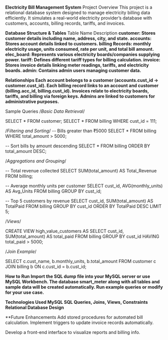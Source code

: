 **Electricity Bill Management System**
Project Overview
This project is a relational database system designed to manage electricity billing data efficiently. It simulates a real-world electricity provider’s database with customers, accounts, billing records, tariffs, and invoices.

**Database Structure & Tables**
Table Name	Description
**customer:	Stores customer details including name, address, city, and state.
accounts:	Stores account details linked to customers.
billing	Records: monthly electricity usage, units consumed, rate per unit, and total bill amount.
elec_board:	Represents various electricity boards/companies supplying power.
tariff:	Defines different tariff types for billing calculation.
invoice:	Stores invoice details linking meter readings, tariffs, and electricity boards.
admin:	Contains admin users managing customer data.**

**Relationships
Each account belongs to a customer (accounts.cust_id → customer.cust_id).
Each billing record links to an account and customer (billing.acc_id, billing.cust_id).
Invoices relate to electricity boards, tariffs, and billing via foreign keys.
Admins are linked to customers for administrative purposes.**

Sample Queries
/*Basic Data Retrieval*/

SELECT * FROM customer;
SELECT * FROM billing WHERE cust_id = 111;

/*Filtering and Sorting*/
-- Bills greater than ₹5000
SELECT * FROM billing WHERE total_amount > 5000;

-- Sort bills by amount descending
SELECT * FROM billing ORDER BY total_amount DESC;

/*Aggregations and Grouping*/

-- Total revenue collected
SELECT SUM(total_amount) AS Total_Revenue FROM billing;

-- Average monthly units per customer
SELECT cust_id, AVG(monthly_units) AS Avg_Units FROM billing GROUP BY cust_id;

-- Top 5 customers by revenue
SELECT cust_id, SUM(total_amount) AS TotalPaid
FROM billing
GROUP BY cust_id
ORDER BY TotalPaid DESC
LIMIT 5;

/*Views*/

CREATE VIEW high_value_customers AS
SELECT cust_id, SUM(total_amount) AS total_paid
FROM billing
GROUP BY cust_id
HAVING total_paid > 5000;

/*Join Example*/

SELECT c.cust_name, b.monthly_units, b.total_amount
FROM customer c
JOIN billing b ON c.cust_id = b.cust_id;



**How to Run
Import the SQL dump file into your MySQL server or use MySQL Workbench.
The database smart_meter along with all tables and sample data will be created automatically.
Run example queries or modify for your use case.**

**Technologies Used
MySQL
SQL Queries, Joins, Views, Constraints
Relational Database Design**

**Future Enhancements
Add stored procedures for automated bill calculation.
Implement triggers to update invoice records automatically.

Develop a front-end interface to visualize reports and billing info.

